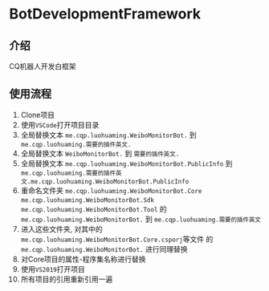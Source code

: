 # BotDevelopmentFramework

## 介绍
CQ机器人开发白框架

## 使用流程
1. Clone项目
2. 使用`VSCode`打开项目目录
3. 全局替换文本 `me.cqp.luohuaming.WeiboMonitorBot.` 到 `me.cqp.luohuaming.需要的插件英文.`
4. 全局替换文本 `WeiboMonitorBot.` 到 `需要的插件英文.`
4. 全局替换文本 `me.cqp.luohuaming.WeiboMonitorBot.PublicInfo` 到 `me.cqp.luohuaming.需要的插件英文.me.cqp.luohuaming.WeiboMonitorBot.PublicInfo`
5. 重命名文件夹 `me.cqp.luohuaming.WeiboMonitorBot.Core` `me.cqp.luohuaming.WeiboMonitorBot.Sdk` `me.cqp.luohuaming.WeiboMonitorBot.Tool` 的 `me.cqp.luohuaming.WeiboMonitorBot.` 到 `me.cqp.luohuaming.需要的插件英文`
6. 进入这些文件夹, 对其中的 `me.cqp.luohuaming.WeiboMonitorBot.Core.csporj`等文件 的 `me.cqp.luohuaming.WeiboMonitorBot.` 进行同理替换
8. 对Core项目的属性-程序集名称进行替换
7. 使用`VS2019`打开项目
8. 所有项目的引用重新引用一遍